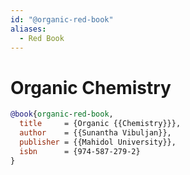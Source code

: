 ```yaml
---
id: "@organic-red-book"
aliases:
  - Red Book
---
```


# Organic Chemistry

```bibtex
@book{organic-red-book,
  title     = {Organic {{Chemistry}}},
  author    = {{Sunantha Vibuljan}},
  publisher = {{Mahidol University}},
  isbn      = {974-587-279-2}
}
```
